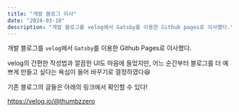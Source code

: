 ```yaml
---
title: "개발 블로그 이사"
date: "2024-03-10"
description: "개발 블로그를 velog에서 Gatsby를 이용한 Github pages로 이사했다."
---
```


개발 블로그를 `velog`에서 `Gatsby`를 이용한 Github Pages로 이사했다.

velog의 간편한 작성법과 깔끔한 UI도 마음에 들었지만, 어느 순간부터 블로그를 더 예쁘게 만들고 싶다는 욕심이 들어 바꾸기로 결정하였다😆

기존 블로그의 글들은 아래의 링크에서 확인할 수 있다!

https://velog.io/@thumbzzero
